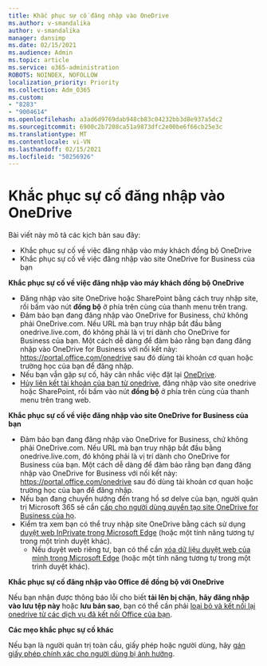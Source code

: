 ```yaml
---
title: Khắc phục sự cố đăng nhập vào OneDrive
ms.author: v-smandalika
author: v-smandalika
manager: dansimp
ms.date: 02/15/2021
ms.audience: Admin
ms.topic: article
ms.service: o365-administration
ROBOTS: NOINDEX, NOFOLLOW
localization_priority: Priority
ms.collection: Adm_O365
ms.custom:
- "8283"
- "9004614"
ms.openlocfilehash: a3ad6d9769dab948cb83c04232bb3d8e937a5dc2
ms.sourcegitcommit: 6900c2b7208ca51a9873dfc2e00be6f66cb25e3c
ms.translationtype: MT
ms.contentlocale: vi-VN
ms.lasthandoff: 02/15/2021
ms.locfileid: "50256926"
---
```

# <a name="troubleshoot-signing-in-to-onedrive"></a>Khắc phục sự cố đăng nhập vào OneDrive

Bài viết này mô tả các kịch bản sau đây:

- Khắc phục sự cố về việc đăng nhập vào máy khách đồng bộ OneDrive
- Khắc phục sự cố về việc đăng nhập vào site OneDrive for Business của bạn

**Khắc phục sự cố về việc đăng nhập vào máy khách đồng bộ OneDrive**

- Đăng nhập vào site OneDrive hoặc SharePoint bằng cách truy nhập site, rồi bấm vào nút **đồng bộ** ở phía trên cùng của thanh menu trên trang.
- Đảm bảo bạn đang đăng nhập vào OneDrive for Business, chứ không phải OneDrive.com. Nếu URL mà bạn truy nhập bắt đầu bằng onedrive.live.com, đó không phải là vị trí dành cho OneDrive for Business của bạn. Một cách dễ dàng để đảm bảo rằng bạn đang đăng nhập vào OneDrive for Business với nối kết này: https://portal.office.com/onedrive sau đó dùng tài khoản cơ quan hoặc trường học của bạn để đăng nhập.
- Nếu bạn vẫn gặp sự cố, hãy cân nhắc việc đặt lại [OneDrive](https://support.microsoft.com/office/reset-onedrive-34701e00-bf7b-42db-b960-84905399050c).
- [Hủy liên kết tài khoản của bạn từ onedrive](https://support.microsoft.com/office/how-to-remove-an-account-in-onedrive-72699268-9e64-45bd-b723-9a19f4512fd1), đăng nhập vào site onedrive hoặc SharePoint, rồi bấm vào nút **đồng bộ** ở phía trên cùng của thanh menu trên trang web.

**Khắc phục sự cố về việc đăng nhập vào site OneDrive for Business của bạn**

- Đảm bảo bạn đang đăng nhập vào OneDrive for Business, chứ không phải OneDrive.com. Nếu URL mà bạn truy nhập bắt đầu bằng onedrive.live.com, đó không phải là vị trí dành cho OneDrive for Business của bạn. Một cách dễ dàng để đảm bảo rằng bạn đang đăng nhập vào OneDrive for Business với nối kết này: https://portal.office.com/onedrive sau đó dùng tài khoản cơ quan hoặc trường học của bạn để đăng nhập.
- Nếu bạn đang chuyển hướng đến trang hồ sơ delve của bạn, người quản trị Microsoft 365 sẽ cần [cấp cho người dùng quyền tạo site OneDrive for Business của họ](https://support.microsoft.com/office/you-re-redirected-to-your-delve-profile-page-after-you-click-onedrive-on-the-microsoft-365-app-launcher-2af26640-9ddf-46c3-8912-6af30efcc7b0).
- Kiểm tra xem bạn có thể truy nhập site OneDrive bằng cách sử dụng [duyệt web InPrivate trong Microsoft Edge](https://support.microsoft.com/microsoft-edge/browse-inprivate-in-microsoft-edge-e6f47704-340c-7d4f-b00d-d0cf35aa1fcc) (hoặc một tính năng tương tự trong một trình duyệt khác).
    - Nếu duyệt web riêng tư, bạn có thể cần [xóa dữ liệu duyệt web của mình trong Microsoft Edge](https://support.microsoft.com/microsoft-edge/view-and-delete-browser-history-in-microsoft-edge-00cf7943-a9e1-975a-a33d-ac10ce454ca4) (hoặc một tính năng tương tự trong một trình duyệt khác).

**Khắc phục sự cố đăng nhập vào Office để đồng bộ với OneDrive**

Nếu bạn nhận được thông báo lỗi cho biết **tải lên bị chặn**, **hãy đăng nhập vào lưu tệp này** hoặc **lưu bản sao**, bạn có thể cần phải [loại bỏ và kết nối lại onedrive từ các dịch vụ đã kết nối Office của bạn](https://support.microsoft.com/office/how-to-resolve-upload-blocked-sign-into-save-this-file-or-save-a-copy-error-messages-32c7340c-f5fb-4ca0-a829-65d8120f81f8).

**Các mẹo khắc phục sự cố khác**

Nếu bạn là người quản trị toàn cầu, giấy phép hoặc người dùng, hãy [gán giấy phép chính xác cho người dùng bị ảnh hưởng](https://docs.microsoft.com/microsoft-365/admin/manage/assign-licenses-to-users).

